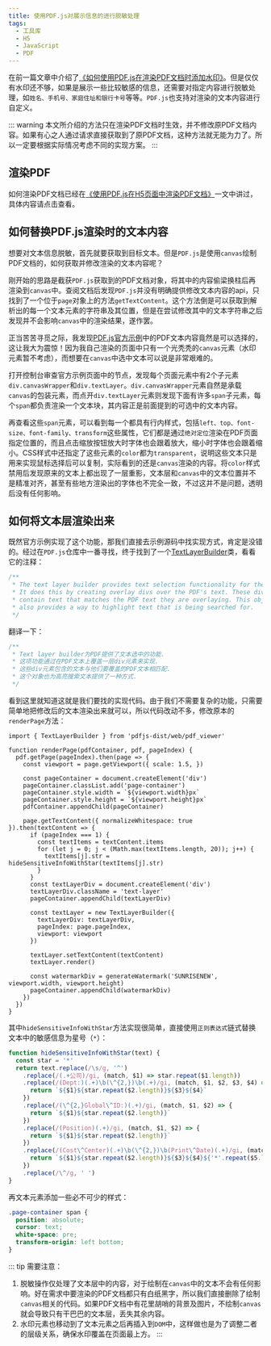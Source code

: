 ```yaml
---
title: 使用PDF.js对展示信息的进行脱敏处理
tags:
  - 工具库
  - H5
  - JavaScript
  - PDF
---
```


在前一篇文章中介绍了[《如何使用PDF.js在渲染PDF文档时添加水印》](/libraries/pdfjs/add-watermark-using-pdfjs.md)。但是仅仅有水印还不够，如果是展示一些比较敏感的信息，还需要对指定内容进行脱敏处理，如`姓名、手机号、家庭住址和银行卡号`等等。`PDF.js`也支持对渲染的文本内容进行自定义。
<!-- more -->
::: warning
本文所介绍的方法只在渲染PDF文档时生效，并不修改原PDF文档内容。如果有心之人通过请求直接获取到了原PDF文档，这种方法就无能为力了。所以一定要根据实际情况考虑不同的实现方案。
:::

## 渲染PDF

如何渲染PDF文档已经在[《使用PDF.js在H5页面中渲染PDF文档》](/libraries/pdfjs/render-pdf-in-h5-using-pdfjs.md)一文中讲过，具体内容请点击查看。

## 如何替换PDF.js渲染时的文本内容

想要对文本信息脱敏，首先就要获取到目标文本。但是`PDF.js`是使用`canvas`绘制PDF文档的，如何获取并修改渲染的文本内容呢？

刚开始的思路是截获`PDF.js`获取到的PDF文档对象，将其中的内容偷梁换柱后再渲染到`canvas`中。查阅文档后发现`PDF.js`并没有明确提供修改文本内容的api，只找到了一个位于`page`对象上的方法`getTextContent`。这个方法倒是可以获取到解析出的每一个文本元素的字符串及其位置，但是在尝试修改其中的文本字符串之后发现并不会影响`canvas`中的渲染结果，遂作罢。

正当苦苦寻觅之际，我发现[PDF.js官方示例](https://mozilla.github.io/pdf.js/web/viewer.html)中的PDF文本内容竟然是可以选择的，这让我大为震惊！因为我自己渲染的页面中只有一个光秃秃的`canvas`元素（水印元素暂不考虑），而想要在`canvas`中选中文本可以说是非常艰难的。

打开控制台审查官方示例页面中的节点，发现每个页面元素中有2个子元素`div.canvasWrapper`和`div.textLayer`。`div.canvasWrapper`元素自然是承载`canvas`的包装元素，而点开`div.textLayer`元素则发现下面有许多`span`子元素，每个`span`都负责渲染一个文本块，其内容正是前面提到的可选中的文本内容。

再查看这些`span`元素，可以看到每一个都具有行内样式，包括`left、top、font-size、font-family、transform`这些属性，它们都是通过`绝对定位`渲染在PDF页面指定位置的，而且点击缩放按钮放大时字体也会跟着放大，缩小时字体也会跟着缩小。CSS样式中还指定了这些元素的`color`都为`transparent`，说明这些文本只是用来实现鼠标选择后可以复制，实际看到的还是`canvas`渲染的内容。将`color`样式禁用后发现原来的文本上都出现了一层重影，文本层和`canvas`中的文本位置并不是精准对齐，甚至有些地方渲染出的字体也不完全一致，不过这并不是问题，透明后没有任何影响。

## 如何将文本层渲染出来

既然官方示例实现了这个功能，那我们直接去示例源码中找实现方式，肯定是没错的。经过在`PDF.js`仓库中一番寻找，终于找到了一个[TextLayerBuilder](https://github.com/mozilla/pdf.js/blob/master/web/text_layer_builder.js)类，看看它的注释：

``` js
/**
 * The text layer builder provides text selection functionality for the PDF.
 * It does this by creating overlay divs over the PDF's text. These divs
 * contain text that matches the PDF text they are overlaying. This object
 * also provides a way to highlight text that is being searched for.
 */
```

翻译一下：

``` js
/**
 * Text layer builder为PDF提供了文本选中的功能.
 * 这项功能通过在PDF文本上覆盖一层div元素来实现.
 * 这些div元素包含的文本与他们要覆盖的PDF文本相匹配.
 * 这个对象也为高亮搜索文本提供了一种方式.
 */
```

看到这里就知道这就是我们要找的实现代码。由于我们不需要复杂的功能，只需要简单地把修改后的文本渲染出来就可以，所以代码改动不多，修改原本的`renderPage`方法：

``` js{17,24-31}
import { TextLayerBuilder } from 'pdfjs-dist/web/pdf_viewer'

function renderPage(pdfContainer, pdf, pageIndex) {
  pdf.getPage(pageIndex).then(page => {
    const viewport = page.getViewport({ scale: 1.5, })

    const pageContainer = document.createElement('div')
    pageContainer.classList.add('page-container')
    pageContainer.style.width = `${viewport.width}px`
    pageContainer.style.height = `${viewport.height}px`
    pdfContainer.appendChild(pageContainer)

    page.getTextContent({ normalizeWhitespace: true }).then(textContent => {
      if (pageIndex === 1) {
        const textItems = textContent.items
        for (let j = 0; j < (Math.max(textItems.length, 20)); j++) {
          textItems[j].str = hideSensitiveInfoWithStar(textItems[j].str)
        }
      }
      const textLayerDiv = document.createElement('div')
      textLayerDiv.className = 'text-layer'
      pageContainer.appendChild(textLayerDiv)

      const textLayer = new TextLayerBuilder({
        textLayerDiv: textLayerDiv,
        pageIndex: page.pageIndex,
        viewport: viewport
      })

      textLayer.setTextContent(textContent)
      textLayer.render()

      const watermarkDiv = generateWatermark('SUNRISENEW', viewport.width, viewport.height)
      pageContainer.appendChild(watermarkDiv)
    })
  })
}
```

其中`hideSensitiveInfoWithStar`方法实现很简单，直接使用`正则表达式`链式替换文本中的敏感信息为星号（`*`）：

``` js
function hideSensitiveInfoWithStar(text) {
  const star = '*'
  return text.replace(/\s/g, '^')
    .replace(/(.+公司)/gi, (match, $1) => star.repeat($1.length))
    .replace(/(Dept:)(.+)\b(\^{2,})\b(.+)/gi, (match, $1, $2, $3, $4) => {
      return `${$1}${star.repeat($2.length)}${$3}${$4}`
    })
    .replace(/(\^{2,}Global\^ID:)(.+)/gi, (match, $1, $2) => {
      return `${$1}${star.repeat($2.length)}`
    })
    .replace(/(Position)(.+)/gi, (match, $1, $2) => {
      return `${$1}${star.repeat($2.length)}`
    })
    .replace(/(Cost\^Center)(.+)\b(\^{2,})\b(Print\^Date)(.+)/gi, (match, $1, $2, $3, $4, $5) => {
      return `${$1}${star.repeat($2.length)}${$3}${$4}${'*'.repeat($5.length)}`
    })
    .replace(/\^/g, ' ')
}
```

再文本元素添加一些必不可少的样式：

``` css
.page-container span {
  position: absolute;
  cursor: text;
  white-space: pre;
  transform-origin: left bottom;
}
```

::: tip
需要注意：

1. 脱敏操作仅处理了文本层中的内容，对于绘制在`canvas`中的文本不会有任何影响。好在需求中要渲染的PDF文档都只有白纸黑字，所以我们直接删除了绘制`canvas`相关的代码。如果PDF文档中有花里胡哨的背景及图片，不绘制`canvas`就会导致只有干巴巴的文本层，丢失其余内容。
2. 水印元素也移动到了文本元素之后再插入到`DOM`中，这样做也是为了调整二者的层级关系，确保水印覆盖在页面最上方。
:::
